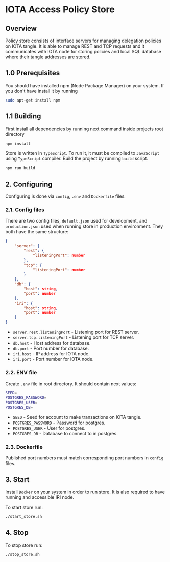 # IOTA Access Policy Store
## Overview
Policy store consists of interface servers for managing delegation policies on IOTA tangle.
It is able to manage REST and TCP requests and it communicates with IOTA node for storing policies and local SQL database where their tangle addresses are stored.

## 1.0 Prerequisites
You should have installed npm (Node Package Manager) on your system. If you don't have install it by running
```bash
sudo apt-get install npm
```
## 1.1 Building
First install all dependencies by running next command inside projects root directory
```bash
npm install
```
Store is written in `TypeScript`. To run it, it must be compiled to `JavaScript` using `TypeScript` compiler. Build the project by running `build` script.
```bash
npm run build
```

## 2. Configuring
Configuring is done via `config`, `.env` and `Dockerfile` files.

### 2.1. Config files
There are two config files, `default.json` used for development, and `production.json` used when running store in production environment. They both have the same structure:
```JSON
{
    "server": {
        "rest": {
            "listeningPort": number
        },
        "tcp": {
            "listeningPort": number
        }
    },
    "db": {
        "host": string,
        "port": number
    },
    "iri": {
        "host": string,
        "port": number
    }
}
```
* `server.rest.listeningPort` - Listening port for REST server.
* `server.tcp.listeningPort` - Listening port for TCP server.
* `db.host` - Host address for database.
* `db.port` - Port number for database.
* `iri.host` - IP address for IOTA node.
* `iri.port` - Port number for IOTA node.

### 2.2. ENV file
Create `.env` file in root directory. It should contain next values:
```bash
SEED=
POSTGRES_PASSWORD=
POSTGRES_USER=
POSTGRES_DB=
```

* `SEED` - Seed for account to make transactions on IOTA tangle.
* `POSTGRES_PASSWORD` - Password for postgres.
* `POSTGRES_USER` - User for postgres.
* `POSTGRES_DB` - Database to connect to in postgres.

### 2.3. Dockerfile
Published port numbers must match corresponding port numbers in `config` files.

## 3. Start
Install `Docker` on your system in order to run store. It is also required to have running and accessible IRI node.

To start store run:
```bash
./start_store.sh
```

## 4. Stop
To stop store run:
```bash
./stop_store.sh
```
